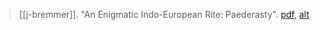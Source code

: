 > [[j-bremmer]]. "An Enigmatic Indo-European Rite: Paederasty". [pdf](a/j-bremmer1980.pdf), [alt](a/j-bremmer1980-alt.pdf)